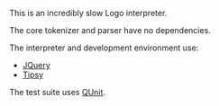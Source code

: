 This is an incredibly slow Logo interpreter.

The core tokenizer and parser have no dependencies.

The interpreter and development environment use:

  * [JQuery](http://jquery.com)
  * [Tipsy](onehackoranother.com/projects/jquery/tipsy/)

The test suite uses [QUnit](docs.jquery.com/QUnit).
